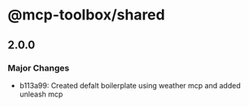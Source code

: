 # @mcp-toolbox/shared

## 2.0.0

### Major Changes

- b113a99: Created defalt boilerplate using weather mcp and added unleash mcp
